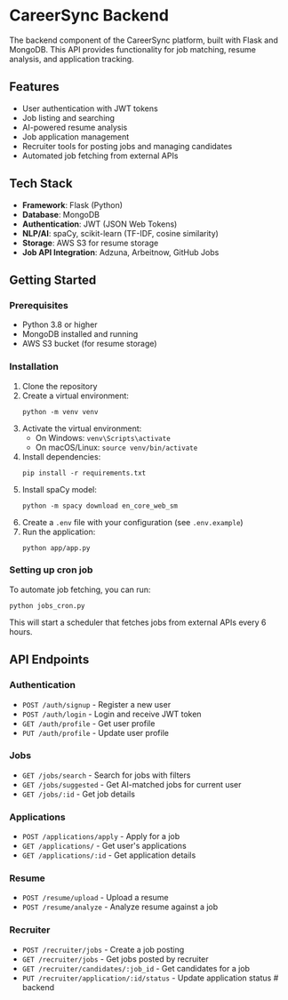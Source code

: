 # CareerSync Backend

The backend component of the CareerSync platform, built with Flask and MongoDB. This API provides functionality for job matching, resume analysis, and application tracking.

## Features

- User authentication with JWT tokens
- Job listing and searching
- AI-powered resume analysis
- Job application management
- Recruiter tools for posting jobs and managing candidates
- Automated job fetching from external APIs

## Tech Stack

- **Framework**: Flask (Python)
- **Database**: MongoDB
- **Authentication**: JWT (JSON Web Tokens)
- **NLP/AI**: spaCy, scikit-learn (TF-IDF, cosine similarity)
- **Storage**: AWS S3 for resume storage
- **Job API Integration**: Adzuna, Arbeitnow, GitHub Jobs

## Getting Started

### Prerequisites

- Python 3.8 or higher
- MongoDB installed and running
- AWS S3 bucket (for resume storage)

### Installation

1. Clone the repository
2. Create a virtual environment:
   ```
   python -m venv venv
   ```
3. Activate the virtual environment:
   - On Windows: `venv\Scripts\activate`
   - On macOS/Linux: `source venv/bin/activate`
4. Install dependencies:
   ```
   pip install -r requirements.txt
   ```
5. Install spaCy model:
   ```
   python -m spacy download en_core_web_sm
   ```
6. Create a `.env` file with your configuration (see `.env.example`)
7. Run the application:
   ```
   python app/app.py
   ```

### Setting up cron job

To automate job fetching, you can run:

```
python jobs_cron.py
```

This will start a scheduler that fetches jobs from external APIs every 6 hours.

## API Endpoints

### Authentication

- `POST /auth/signup` - Register a new user
- `POST /auth/login` - Login and receive JWT token
- `GET /auth/profile` - Get user profile
- `PUT /auth/profile` - Update user profile

### Jobs

- `GET /jobs/search` - Search for jobs with filters
- `GET /jobs/suggested` - Get AI-matched jobs for current user
- `GET /jobs/:id` - Get job details

### Applications

- `POST /applications/apply` - Apply for a job
- `GET /applications/` - Get user's applications
- `GET /applications/:id` - Get application details

### Resume

- `POST /resume/upload` - Upload a resume
- `POST /resume/analyze` - Analyze resume against a job

### Recruiter

- `POST /recruiter/jobs` - Create a job posting
- `GET /recruiter/jobs` - Get jobs posted by recruiter
- `GET /recruiter/candidates/:job_id` - Get candidates for a job
- `PUT /recruiter/application/:id/status` - Update application status #   b a c k e n d  
 